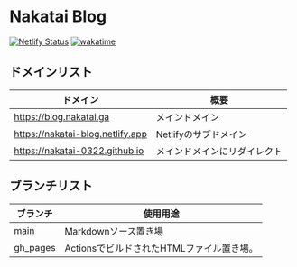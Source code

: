 # Nakatai Blog

[![Netlify Status](https://api.netlify.com/api/v1/badges/c4ef2306-a8e0-488c-b963-521f2e62c753/deploy-status)](https://app.netlify.com/sites/nakatai-blog/deploys)
[![wakatime](https://wakatime.com/badge/user/c9fbbcad-1b0d-4a00-b147-a687ce2b2ea1/project/2a767b01-c425-4816-8d44-af0a691275f9.svg)](https://wakatime.com/@Nakatai_0322/projects/hieektnvtz)

## ドメインリスト

| ドメイン                               | 概要                              |
| ---------------------------------- | ------------------------------- |
| <https://blog.nakatai.ga>          | メインドメイン                         |
| <https://nakatai-blog.netlify.app> | Netlifyのサブドメイン                  |
| <https://nakatai-0322.github.io>   | メインドメインにリダイレクト |

## ブランチリスト

| ブランチ     | 使用用途                       |
| -------- | -------------------------- |
| main     | Markdownソース置き場             |
| gh_pages | ActionsでビルドされたHTMLファイル置き場。 |
